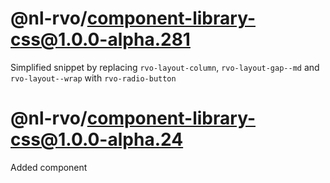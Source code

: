 # @nl-rvo/component-library-css@1.0.0-alpha.281
Simplified snippet by replacing `rvo-layout-column`, `rvo-layout-gap--md` and `rvo-layout--wrap` with `rvo-radio-button`

# @nl-rvo/component-library-css@1.0.0-alpha.24
Added component